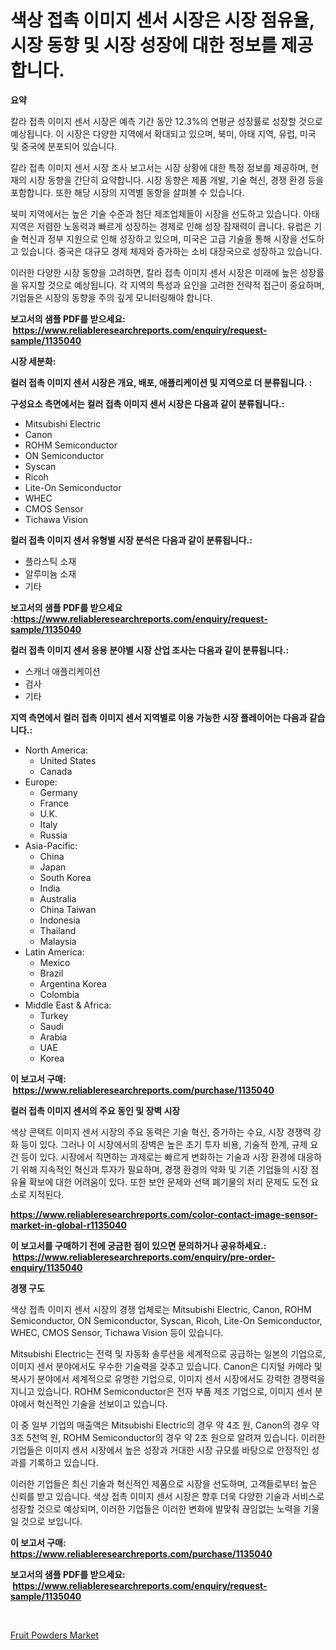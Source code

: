 <p><h1>색상 접촉 이미지 센서 시장은 시장 점유율, 시장 동향 및 시장 성장에 대한 정보를 제공합니다.</h1></p><p><strong>요약</strong></p>
<p><p>칼라 접촉 이미지 센서 시장은 예측 기간 동안 12.3%의 연평균 성장률로 성장할 것으로 예상됩니다. 이 시장은 다양한 지역에서 확대되고 있으며, 북미, 아태 지역, 유럽, 미국 및 중국에 분포되어 있습니다.</p><p>칼라 접촉 이미지 센서 시장 조사 보고서는 시장 상황에 대한 특정 정보를 제공하며, 현재의 시장 동향을 간단히 요약합니다. 시장 동향은 제품 개발, 기술 혁신, 경쟁 환경 등을 포함합니다. 또한 해당 시장의 지역별 동향을 살펴볼 수 있습니다.</p><p>북미 지역에서는 높은 기술 수준과 첨단 제조업체들이 시장을 선도하고 있습니다. 아태 지역은 저렴한 노동력과 빠르게 성장하는 경제로 인해 성장 잠재력이 큽니다. 유럽은 기술 혁신과 정부 지원으로 인해 성장하고 있으며, 미국은 고급 기술을 통해 시장을 선도하고 있습니다. 중국은 대규모 경제 체제와 증가하는 소비 대장국으로 성장하고 있습니다.</p><p>이러한 다양한 시장 동향을 고려하면, 칼라 접촉 이미지 센서 시장은 미래에 높은 성장률을 유지할 것으로 예상됩니다. 각 지역의 특성과 요인을 고려한 전략적 접근이 중요하며, 기업들은 시장의 동향을 주의 깊게 모니터링해야 합니다.</p></p>
<p><strong>보고서의 샘플 PDF를 받으세요: &nbsp;<a href="https://www.reliableresearchreports.com/enquiry/request-sample/1135040">https://www.reliableresearchreports.com/enquiry/request-sample/1135040</a></strong></p>
<p><strong>시장 세분화:</strong></p>
<p><strong> 컬러 접촉 이미지 센서 시장은 개요, 배포, 애플리케이션 및 지역으로 더 분류됩니다. :</strong></p>
<p><strong>구성요소 측면에서는 컬러 접촉 이미지 센서 시장은 다음과 같이 분류됩니다.:</strong></p>
<p><ul><li>Mitsubishi Electric</li><li>Canon</li><li>ROHM Semiconductor</li><li>ON Semiconductor</li><li>Syscan</li><li>Ricoh</li><li>Lite-On Semiconductor</li><li>WHEC</li><li>CMOS Sensor</li><li>Tichawa Vision</li></ul></p>
<p><strong> 컬러 접촉 이미지 센서 유형별 시장 분석은 다음과 같이 분류됩니다.:</strong></p>
<p><ul><li>플라스틱 소재</li><li>알루미늄 소재</li><li>기타</li></ul></p>
<p><strong>보고서의 샘플 PDF를 받으세요 :<a href="https://www.reliableresearchreports.com/enquiry/request-sample/1135040">https://www.reliableresearchreports.com/enquiry/request-sample/1135040</a></strong></p>
<p><strong> 컬러 접촉 이미지 센서 응용 분야별 시장 산업 조사는 다음과 같이 분류됩니다.:</strong></p>
<p><ul><li>스캐너 애플리케이션</li><li>검사</li><li>기타</li></ul></p>
<p><strong>지역 측면에서 컬러 접촉 이미지 센서 지역별로 이용 가능한 시장 플레이어는 다음과 같습니다.:</strong></p>
<p><ul>
    <li>
        North America:
        <ul>
            <li>United States</li>
            <li>Canada</li>
        </ul>
    </li>
    <li>
        Europe:
        <ul>
            <li>Germany</li>
            <li>France</li>
            <li>U.K.</li>
            <li>Italy</li>
            <li>Russia</li>
        </ul>
    </li>
    <li>
        Asia-Pacific:
        <ul>
            <li>China</li>
            <li>Japan</li>
            <li>South Korea</li>
            <li>India</li>
            <li>Australia</li>
            <li>China Taiwan</li>
            <li>Indonesia</li>
            <li>Thailand</li>
            <li>Malaysia</li>
        </ul>
    </li>
    <li>
        Latin America:
        <ul>
            <li>Mexico</li>
            <li>Brazil</li>
            <li>Argentina Korea</li>
            <li>Colombia</li>
        </ul>
    </li>
    <li>
        Middle East & Africa:
        <ul>
            <li>Turkey</li>
            <li>Saudi</li>
            <li>Arabia</li>
            <li>UAE</li>
            <li>Korea</li>
        </ul>
    </li>
    </ul></p>
<p><strong>이 보고서 구매: &nbsp;<a href="https://www.reliableresearchreports.com/purchase/1135040">https://www.reliableresearchreports.com/purchase/1135040</a></strong></p>
<p><strong>컬러 접촉 이미지 센서의 주요 동인 및 장벽 시장</strong></p>
<p><p>색상 콘택트 이미지 센서 시장의 주요 동력은 기술 혁신, 증가하는 수요, 시장 경쟁력 강화 등이 있다. 그러나 이 시장에서의 장벽은 높은 초기 투자 비용, 기술적 한계, 규제 요건 등이 있다. 시장에서 직면하는 과제로는 빠르게 변화하는 기술과 시장 환경에 대응하기 위해 지속적인 혁신과 투자가 필요하며, 경쟁 환경의 악화 및 기존 기업들의 시장 점유율 확보에 대한 어려움이 있다. 또한 보안 문제와 선택 폐기물의 처리 문제도 도전 요소로 지적된다.</p></p>
<p><strong><a href="https://www.reliableresearchreports.com/color-contact-image-sensor-market-in-global-r1135040">https://www.reliableresearchreports.com/color-contact-image-sensor-market-in-global-r1135040</a></strong></p>
<p><strong>이 보고서를 구매하기 전에 궁금한 점이 있으면 문의하거나 공유하세요.: &nbsp;<a href="https://www.reliableresearchreports.com/enquiry/pre-order-enquiry/1135040">https://www.reliableresearchreports.com/enquiry/pre-order-enquiry/1135040</a></strong></p>
<p><strong>경쟁 구도</strong></p>
<p><p>색상 접촉 이미지 센서 시장의 경쟁 업체로는 Mitsubishi Electric, Canon, ROHM Semiconductor, ON Semiconductor, Syscan, Ricoh, Lite-On Semiconductor, WHEC, CMOS Sensor, Tichawa Vision 등이 있습니다.</p><p>Mitsubishi Electric는 전력 및 자동화 솔루션을 세계적으로 공급하는 일본의 기업으로, 이미지 센서 분야에서도 우수한 기술력을 갖추고 있습니다. Canon은 디지털 카메라 및 복사기 분야에서 세계적으로 유명한 기업으로, 이미지 센서 시장에서도 강력한 경쟁력을 지니고 있습니다. ROHM Semiconductor은 전자 부품 제조 기업으로, 이미지 센서 분야에서 혁신적인 기술을 선보이고 있습니다.</p><p>이 중 일부 기업의 매출액은 Mitsubishi Electric의 경우 약 4조 원, Canon의 경우 약 3조 5천억 원, ROHM Semiconductor의 경우 약 2조 원으로 알려져 있습니다. 이러한 기업들은 이미지 센서 시장에서 높은 성장과 거대한 시장 규모를 바탕으로 안정적인 성과를 기록하고 있습니다.</p><p>이러한 기업들은 최신 기술과 혁신적인 제품으로 시장을 선도하며, 고객들로부터 높은 신뢰를 받고 있습니다. 색상 접촉 이미지 센서 시장은 향후 더욱 다양한 기술과 서비스로 성장할 것으로 예상되며, 이러한 기업들은 이러한 변화에 발맞춰 끊임없는 노력을 기울일 것으로 보입니다.</p></p>
<p><strong>이 보고서 구매: &nbsp; <a href="https://www.reliableresearchreports.com/purchase/1135040">https://www.reliableresearchreports.com/purchase/1135040</a></strong></p>
<p><strong>보고서의 샘플 PDF를 받으세요: &nbsp;<a href="https://www.reliableresearchreports.com/enquiry/request-sample/1135040">https://www.reliableresearchreports.com/enquiry/request-sample/1135040</a></strong><strong></strong></p>
<p>&nbsp;</p>
<p><p><a href="https://nifty-kite-d51.notion.site/Fruit-Powders-Market-Analysis-and-Sze-Forecasted-for-period-from-2024-to-2031-4c1c1272b101448b9a361fc9cf83db36">Fruit Powders Market</a></p></p>